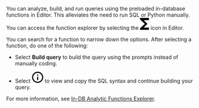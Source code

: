 You can analyze, build, and run queries using the preloaded in-database functions in Editor. This alleviates the need to run SQL or Python manually. You can access the function explorer by selecting the ![""](Images/iug1692136295838.svg) icon in Editor.

You can search for a function to narrow down the options. After selecting a function, do one of the following:

-   Select **Build query** to build the query using the prompts instead of manually coding.


-   Select ![""](Images/voj1588803808402.svg) to view and copy the SQL syntax and continue building your query.


For more information, see [In-DB Analytic Functions Explorer](https://docs.teradata.com/access/sources/dita/topic?dita:mapPath=phg1621910019905.ditamap&dita:ditavalPath=pny1626732985837.ditaval&dita:topicPath=vot1684158652679.dita).

